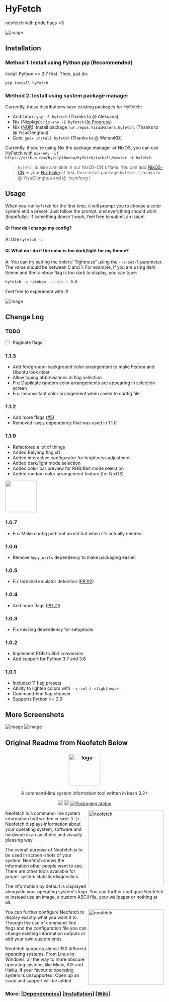 # HyFetch

neofetch with pride flags <3

![image](https://user-images.githubusercontent.com/22280294/162614541-af2b4660-f1f7-4287-b978-1aa2266ac70f.png)

## Installation

### Method 1: Install using Python pip (Recommended)

Install Python >= 3.7 first. Then, just do:

```sh
pip install hyfetch
```

### Method 2: Install using system package manager

Currently, these distributions have existing packages for HyFetch:

* ArchLinux: `yay -S hyfetch` (Thanks to @ Aleksana)
* Nix (Nixpkgs): `nix-env -i hyfetch` ([In Progress](https://github.com/NixOS/nixpkgs/pull/170309)) 
* Nix ([NUR](nur.nix-community.org)): Install package `nur.repos.YisuiMilena.hyfetch`. (Thanks to @ YisuiDenghua)
* Guix: `guix install hyfetch` (Thanks to @ WammKD)

Currently, if you're using Nix the package manager or NixOS, you can use HyFetch with `nix-env -if https://github.com/hykilpikonna/hyfetch/tarball/master -A hyfetch`

>  `hyfetch` is also available in our NixOS-CN's flake. You can add [NixOS-CN](https://github.com/nixos-cn/flakes) in your [Nix Flake](https://nixos.org/manual/nix/unstable/command-ref/new-cli/nix3-flake.html) at first, then install package `hyfetch`. (Thanks to @ YisuiDenghua and @ linyinfeng )

## Usage

When you run `hyfetch` for the first time, it will prompt you to choose a color system and a preset. Just follow the prompt, and everything should work (hopefully). If something doesn't work, feel free to submit an issue!

#### Q: How do I change my config?

A: Use `hyfetch -c`

#### Q: What do I do if the color is too dark/light for my theme?

A: You can try setting the colors' "lightness" using the `--c-set-l` parameter. The value should be between 0 and 1. For example, if you are using dark theme and the rainbow flag is too dark to display, you can type:

```sh
hyfetch -p rainbow --c-set-l 0.8
```

Feel free to experiment with it!

![image](https://user-images.githubusercontent.com/22280294/162614553-eb758e4e-1936-472c-8ca7-b601c696c6eb.png)

## Change Log

### TODO

* [ ] Paginate flags

### 1.1.3

* Add foreground-background color arrangement to make Fedora and Ubuntu look nicer
* Allow typing abbreviations in flag selection
* Fix: Duplicate random color arrangements are appearing in selection screen
* Fix: Inconsistant color arrangement when saved to config file

### 1.1.2

* Add more flags ([#5](https://github.com/hykilpikonna/hyfetch/pull/5))
* Removed `numpy` dependency that was used in 1.1.0

### 1.1.0

* Refactored a lot of things
* Added Beiyang flag xD
* Added interactive configurator for brightness adjustment
* Added dark/light mode selection
* Added color bar preview for RGB/8bit mode selection
* Added random color arrangement feature (for NixOS)

<img src="https://user-images.githubusercontent.com/22280294/180901539-014f036e-c926-4470-ac72-a6d6dcf30672.png" width="100px" />

### 1.0.7

* Fix: Make config path not on init but when it's actually needed.

### 1.0.6

* Remove `hypy_utils` dependency to make packaging easier.

### 1.0.5

* Fix terminal emulator detection ([PR #2](https://github.com/hykilpikonna/hyfetch/pull/2))

### 1.0.4

* Add more flags ([PR #1](https://github.com/hykilpikonna/hyfetch/pull/1))

### 1.0.3

* Fix missing dependency for setuptools

### 1.0.2

* Implement RGB to 8bit conversion
* Add support for Python 3.7 and 3.8

### 1.0.1

* Included 11 flag presets
* Ability to lighten colors with `--c-set-l <lightness>`
* Command-line flag chooser
* Supports Python >= 3.9

## More Screenshots

![image](https://user-images.githubusercontent.com/22280294/162614578-3b878abb-2a32-4427-997e-f90b3f5cfd7c.png)
![image](https://user-images.githubusercontent.com/22280294/162661621-f1c61338-7857-4d3f-9fe3-c6b635d68c38.png)

## Original Readme from Neofetch Below

<h3 align="center"><img src="https://i.imgur.com/ZQI2EYz.png" alt="logo" height="100px"></h3>
<p align="center">A command-line system information tool written in bash 3.2+</p>

<p align="center">
<a href="./LICENSE.md"><img src="https://img.shields.io/badge/license-MIT-blue.svg"></a>
<a href="https://github.com/dylanaraps/neofetch/releases"><img src="https://img.shields.io/github/release/dylanaraps/neofetch.svg"></a>
<a href="https://repology.org/metapackage/neofetch"><img src="https://repology.org/badge/tiny-repos/neofetch.svg" alt="Packaging status"></a>
</p>

<img src="https://i.imgur.com/GFmC5Ad.png" alt="neofetch" align="right" height="240px">

Neofetch is a command-line system information tool written in `bash 3.2+`. Neofetch displays information about your operating system, software and hardware in an aesthetic and visually pleasing way.

The overall purpose of Neofetch is to be used in screen-shots of your system. Neofetch shows the information other people want to see. There are other tools available for proper system statistic/diagnostics.

The information by default is displayed alongside your operating system's logo. You can further configure Neofetch to instead use an image, a custom ASCII file, your wallpaper or nothing at all.

<img src="https://i.imgur.com/lUrkQBN.png" alt="neofetch" align="right" height="240px">

You can further configure Neofetch to display exactly what you want it to. Through the use of command-line flags and the configuration file you can change existing information outputs or add your own custom ones.

Neofetch supports almost 150 different operating systems. From Linux to Windows, all the way to more obscure operating systems like Minix, AIX and Haiku. If your favourite operating system is unsupported: Open up an issue and support will be added.


### More: \[[Dependencies](https://github.com/dylanaraps/neofetch/wiki/Dependencies)\] \[[Installation](https://github.com/dylanaraps/neofetch/wiki/Installation)\] \[[Wiki](https://github.com/dylanaraps/neofetch/wiki)\]
